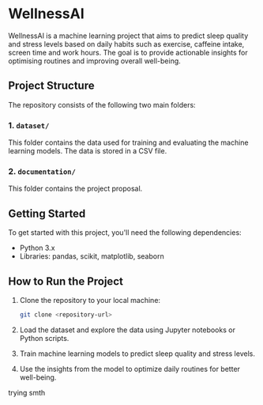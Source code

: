 # WellnessAI

WellnessAI is a machine learning project that aims to predict sleep quality and stress levels based on daily habits such as exercise, caffeine intake, screen time and work hours. The goal is to provide actionable insights for optimising routines and improving overall well-being.

## Project Structure

The repository consists of the following two main folders:

### 1. `dataset/`
This folder contains the data used for training and evaluating the machine learning models. The data is stored in a CSV file.

### 2. `documentation/`
This folder contains the project proposal.

## Getting Started

To get started with this project, you'll need the following dependencies:
- Python 3.x
- Libraries: pandas, scikit, matplotlib, seaborn

## How to Run the Project

1. Clone the repository to your local machine:
   ```bash
   git clone <repository-url>
   ```

2. Load the dataset and explore the data using Jupyter notebooks or Python scripts.

3. Train machine learning models to predict sleep quality and stress levels.

4. Use the insights from the model to optimize daily routines for better well-being.

trying smth